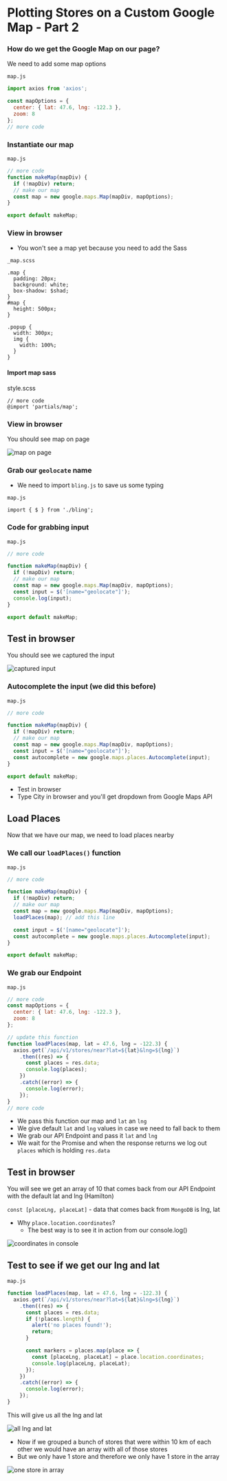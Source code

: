 # Plotting Stores on a Custom Google Map - Part 2
### How do we get the Google Map on our page?
We need to add some map options

`map.js`

```js
import axios from 'axios';

const mapOptions = {
  center: { lat: 47.6, lng: -122.3 },
  zoom: 8
};
// more code
```

### Instantiate our map
`map.js`

```js
// more code
function makeMap(mapDiv) {
  if (!mapDiv) return;
  // make our map
  const map = new google.maps.Map(mapDiv, mapOptions);
}

export default makeMap;
```

### View in browser
* You won't see a map yet because you need to add the Sass

`_map.scss`

```
.map {
  padding: 20px;
  background: white;
  box-shadow: $shad;
}
#map {
  height: 500px;
}

.popup {
  width: 300px;
  img {
    width: 100%;
  }
}
```

#### Import map sass
style.scss

```
// more code
@import 'partials/map';
```

### View in browser
You should see map on page

![map on page](https://i.imgur.com/EdIcm7e.png)

### Grab our `geolocate` name
* We need to import `bling.js` to save us some typing

`map.js`

`import { $ } from './bling';`

### Code for grabbing input
`map.js`

```js
// more code

function makeMap(mapDiv) {
  if (!mapDiv) return;
  // make our map
  const map = new google.maps.Map(mapDiv, mapOptions);
  const input = $('[name="geolocate"]');
  console.log(input);
}

export default makeMap;
```

## Test in browser
You should see we captured the input

![captured input](https://i.imgur.com/IOnjbff.png)

### Autocomplete the input (we did this before)
`map.js`

```js
// more code

function makeMap(mapDiv) {
  if (!mapDiv) return;
  // make our map
  const map = new google.maps.Map(mapDiv, mapOptions);
  const input = $('[name="geolocate"]');
  const autocomplete = new google.maps.places.Autocomplete(input);
}

export default makeMap;
```

* Test in browser
* Type City in browser and you'll get dropdown from Google Maps API

## Load Places
Now that we have our map, we need to load places nearby

### We call our `loadPlaces()` function
`map.js`

```js
// more code

function makeMap(mapDiv) {
  if (!mapDiv) return;
  // make our map
  const map = new google.maps.Map(mapDiv, mapOptions);
  loadPlaces(map); // add this line

  const input = $('[name="geolocate"]');
  const autocomplete = new google.maps.places.Autocomplete(input);
}

export default makeMap;
```

### We grab our Endpoint
`map.js`

```js
// more code
const mapOptions = {
  center: { lat: 47.6, lng: -122.3 },
  zoom: 8
};

// update this function
function loadPlaces(map, lat = 47.6, lng = -122.3) {
  axios.get(`/api/v1/stores/near?lat=${lat}&lng=${lng}`)
    .then((res) => {
      const places = res.data;
      console.log(places);
    })
    .catch((error) => {
      console.log(error);
    });
}
// more code
```

* We pass this function our map and `lat` an `lng`
* We give default `lat` and `lng` values in case we need to fall back to them
* We grab our API Endpoint and pass it `lat` and `lng`
* We wait for the Promise and when the response returns we log out `places` which is holding `res.data`

## Test in browser
You will see we get an array of 10 that comes back from our API Endpoint with the default lat and lng (Hamilton)

`const [placeLng, placeLat]` - data that comes back from `MongoDB` is lng, lat

* Why `place.location.coordinates`?
  - The best way is to see it in action from our console.log()

![coordinates in console](https://i.imgur.com/lFCJ3hl.png)

## Test to see if we get our lng and lat
`map.js`

```js
function loadPlaces(map, lat = 47.6, lng = -122.3) {
  axios.get(`/api/v1/stores/near?lat=${lat}&lng=${lng}`)
    .then((res) => {
      const places = res.data;
      if (!places.length) {
        alert('no places found!');
        return;
      }

      const markers = places.map(place => {
        const [placeLng, placeLat] = place.location.coordinates;
        console.log(placeLng, placeLat);
      });
    })
    .catch((error) => {
      console.log(error);
    });
}
```

This will give us all the lng and lat

![all lng and lat](https://i.imgur.com/L64KU7f.png)

* Now if we grouped a bunch of stores that were within 10 km of each other we would have an array with all of those stores
* But we only have 1 store and therefore we only have 1 store in the array

![one store in array](https://i.imgur.com/qjoT0kq.png)
